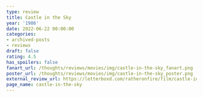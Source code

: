```yaml
---
type: review
title: Castle in the Sky
year: '1986'
date: 2022-06-22 00:00:00
categories:
- archived-posts
- reviews
draft: false
rating: 4.5
has_spoilers: false
fanart_url: /thoughts/reviews/movies/img/castle-in-the-sky_fanart.png
poster_url: /thoughts/reviews/movies/img/castle-in-the-sky_poster.png
external_review_url: https://letterboxd.com/ratheronfire/film/castle-in-the-sky/
page_name: castle-in-the-sky
---
```


